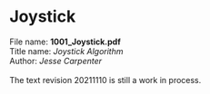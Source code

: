 # Joystick

File name: **1001_Joystick.pdf**<br/>
Title name: *Joystick Algorithm*<br/>
Author: *Jesse Carpenter*<br/>
<br/>
The text revision 20211110 is still a work in process.
